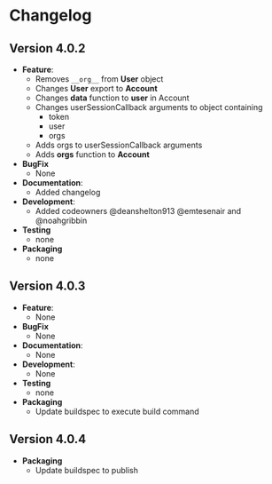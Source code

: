 # Changelog

## Version 4.0.2

- **Feature**:
  - Removes `__org__` from **User** object
  - Changes **User** export to **Account**
  - Changes **data** function to **user** in Account
  - Changes userSessionCallback arguments to object containing
      - token
      - user
      - orgs
  - Adds orgs to userSessionCallback arguments
  - Adds **orgs** function to **Account**
- **BugFix**
  - None
- **Documentation**:
  - Added changelog
- **Development**:
  - Added codeowners @deanshelton913 @emtesenair and @noahgribbin
- **Testing**
  - none
- **Packaging**
  - none

## Version 4.0.3

- **Feature**:
  - None
- **BugFix**
  - None
- **Documentation**:
  - None
- **Development**:
  - None
- **Testing**
  - none
- **Packaging**
  - Update buildspec to execute build command  

## Version 4.0.4

- **Packaging**
  - Update buildspec to publish
